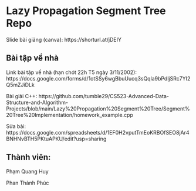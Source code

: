 <h1>Lazy Propagation Segment Tree Repo</h1>
<p>Slide bài giảng (canva): https://shorturl.at/jDEIY</p>

<h2>Bài tập về nhà</h2>
<p>Link bài tập về nhà (hạn chót 22h T5 ngày 3/11/2002): https://docs.google.com/forms/d/1otSSy6wgBbuUucq3sQqla9bPdljSRc7YI2Q5mZJiDLk</p>
<p>Bài giải C++: https://github.com/tumble29/CS523-Advanced-Data-Structure-and-Algorithm-Projects/blob/main/Lazy%20Propagation%20Segment%20Tree/Segment%20Tree%20Implementation/homework_example.cpp</p>
<p>Sửa bài: https://docs.google.com/spreadsheets/d/1EF0H2vputTmEoKRBOfSEO8jAr4BNHNvBTH5PKtuAPKU/edit?usp=sharing</p>
<h2>Thành viên:</h2>
<p>Phạm Quang Huy</p>
Phan Thành Phúc
